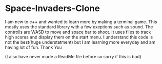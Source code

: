# Space-Invaders-Clone
I am new to c++ and wanted to learn more by making a terminal game.
This mostly uses the standard library with a few exeptions such as sound.
The controlls are WASD to move and space bar to shoot.
It uses files to track high scores and display them on the start menu.
I understand this code is not the best(huge understatment) but I am learning more everyday and am having lot of fun.
Thank You

(I also have never made a ReadMe file before so sorry if this is bad)
